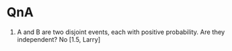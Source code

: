 # QnA

1. A and B are two disjoint events, each with positive probability. Are they independent? No [1.5, Larry]